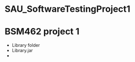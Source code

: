 # SAU_SoftwareTestingProject1
<h1>BSM462 project 1</h1>
<ul>
<li>Library folder</li>
<li>Library.jar</li>
<li></li>
</ul>
